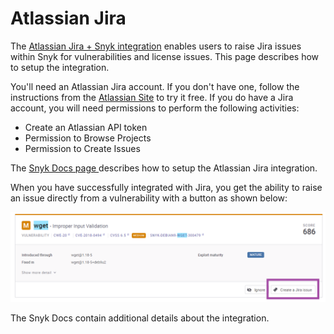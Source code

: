 # Atlassian Jira

The [Atlassian Jira + Snyk integration](https://www.atlassian.com/solutions/devops/integrations/snyk) enables users to raise Jira issues within Snyk for vulnerabilities and license issues.  This page describes how to setup the integration.

You'll need an Atlassian Jira account.  If you don't have one, follow the instructions from the [Atlassian Site](https://www.atlassian.com/software/jira) to try it free.  If you do have a Jira account, you will need permissions to perform the following activities:

* Create an Atlassian API token
* Permission to Browse Projects
* Permission to Create Issues

The [Snyk Docs page ](https://docs.snyk.io/features/integrations/notifications-ticketing-system-integrations/jira)describes how to setup the Atlassian Jira integration.

When you have successfully integrated with Jira, you get the ability to raise an issue directly from a vulnerability with a button as shown below:

![](<../../../../.gitbook/assets/image (75).png>)

The Snyk Docs contain additional details about the integration.
